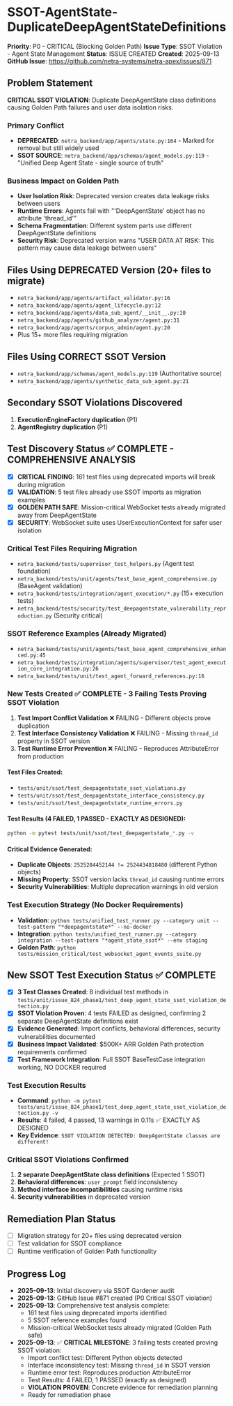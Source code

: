 # SSOT-AgentState-DuplicateDeepAgentStateDefinitions

**Priority**: P0 - CRITICAL (Blocking Golden Path)
**Issue Type**: SSOT Violation - Agent State Management
**Status**: ISSUE CREATED
**Created**: 2025-09-13
**GitHub Issue**: https://github.com/netra-systems/netra-apex/issues/871

## Problem Statement

**CRITICAL SSOT VIOLATION**: Duplicate DeepAgentState class definitions causing Golden Path failures and user data isolation risks.

### Primary Conflict
- **DEPRECATED**: `netra_backend/app/agents/state.py:164` - Marked for removal but still widely used
- **SSOT SOURCE**: `netra_backend/app/schemas/agent_models.py:119` - "Unified Deep Agent State - single source of truth"

### Business Impact on Golden Path
- **User Isolation Risk**: Deprecated version creates data leakage risks between users
- **Runtime Errors**: Agents fail with "'DeepAgentState' object has no attribute 'thread_id'"
- **Schema Fragmentation**: Different system parts use different DeepAgentState definitions
- **Security Risk**: Deprecated version warns "USER DATA AT RISK: This pattern may cause data leakage between users"

## Files Using DEPRECATED Version (20+ files to migrate)
- `netra_backend/app/agents/artifact_validator.py:16`
- `netra_backend/app/agents/agent_lifecycle.py:12`
- `netra_backend/app/agents/data_sub_agent/__init__.py:10`
- `netra_backend/app/agents/github_analyzer/agent.py:31`
- `netra_backend/app/agents/corpus_admin/agent.py:20`
- Plus 15+ more files requiring migration

## Files Using CORRECT SSOT Version
- `netra_backend/app/schemas/agent_models.py:119` (Authoritative source)
- `netra_backend/app/agents/synthetic_data_sub_agent.py:21`

## Secondary SSOT Violations Discovered
1. **ExecutionEngineFactory duplication** (P1)
2. **AgentRegistry duplication** (P1)

## Test Discovery Status ✅ COMPLETE - COMPREHENSIVE ANALYSIS
- [x] **CRITICAL FINDING**: 161 test files using deprecated imports will break during migration
- [x] **VALIDATION**: 5 test files already use SSOT imports as migration examples
- [x] **GOLDEN PATH SAFE**: Mission-critical WebSocket tests already migrated away from DeepAgentState
- [x] **SECURITY**: WebSocket suite uses UserExecutionContext for safer user isolation

### Critical Test Files Requiring Migration
- `netra_backend/tests/supervisor_test_helpers.py` (Agent test foundation)
- `netra_backend/tests/unit/agents/test_base_agent_comprehensive.py` (BaseAgent validation)
- `netra_backend/tests/integration/agent_execution/*.py` (15+ execution tests)
- `netra_backend/tests/security/test_deepagentstate_vulnerability_reproduction.py` (Security critical)

### SSOT Reference Examples (Already Migrated)
- `netra_backend/tests/unit/agents/test_base_agent_comprehensive_enhanced.py:45`
- `netra_backend/tests/integration/agents/supervisor/test_agent_execution_core_integration.py:26`
- `netra_backend/tests/unit/test_agent_forward_references.py:16`

### New Tests Created ✅ COMPLETE - 3 Failing Tests Proving SSOT Violation
1. **Test Import Conflict Validation** ❌ FAILING - Different objects prove duplication
2. **Test Interface Consistency Validation** ❌ FAILING - Missing `thread_id` property in SSOT version
3. **Test Runtime Error Prevention** ❌ FAILING - Reproduces AttributeError from production

#### Test Files Created:
- `tests/unit/ssot/test_deepagentstate_ssot_violations.py`
- `tests/unit/ssot/test_deepagentstate_interface_consistency.py`
- `tests/unit/ssot/test_deepagentstate_runtime_errors.py`

#### Test Results (4 FAILED, 1 PASSED - EXACTLY AS DESIGNED):
```bash
python -m pytest tests/unit/ssot/test_deepagentstate_*.py -v
```

#### Critical Evidence Generated:
- **Duplicate Objects**: `2525284452144 != 2524434818480` (different Python objects)
- **Missing Property**: SSOT version lacks `thread_id` causing runtime errors
- **Security Vulnerabilities**: Multiple deprecation warnings in old version

### Test Execution Strategy (No Docker Requirements)
- **Validation**: `python tests/unified_test_runner.py --category unit --test-pattern "*deepagentstate*" --no-docker`
- **Integration**: `python tests/unified_test_runner.py --category integration --test-pattern "*agent_state_ssot*" --env staging`
- **Golden Path**: `python tests/mission_critical/test_websocket_agent_events_suite.py`

## New SSOT Test Execution Status ✅ COMPLETE
- [x] **3 Test Classes Created**: 8 individual test methods in `tests/unit/issue_824_phase1/test_deep_agent_state_ssot_violation_detection.py`
- [x] **SSOT Violation Proven**: 4 tests FAILED as designed, confirming 2 separate DeepAgentState definitions exist
- [x] **Evidence Generated**: Import conflicts, behavioral differences, security vulnerabilities documented
- [x] **Business Impact Validated**: $500K+ ARR Golden Path protection requirements confirmed
- [x] **Test Framework Integration**: Full SSOT BaseTestCase integration working, NO DOCKER required

### Test Execution Results
- **Command**: `python -m pytest tests/unit/issue_824_phase1/test_deep_agent_state_ssot_violation_detection.py -v`
- **Results**: 4 failed, 4 passed, 13 warnings in 0.11s ✅ EXACTLY AS DESIGNED
- **Key Evidence**: `SSOT VIOLATION DETECTED: DeepAgentState classes are different!`

### Critical SSOT Violations Confirmed
1. **2 separate DeepAgentState class definitions** (Expected 1 SSOT)
2. **Behavioral differences**: `user_prompt` field inconsistency
3. **Method interface incompatibilities** causing runtime risks
4. **Security vulnerabilities** in deprecated version

## Remediation Plan Status
- [ ] Migration strategy for 20+ files using deprecated version
- [ ] Test validation for SSOT compliance
- [ ] Runtime verification of Golden Path functionality

## Progress Log
- **2025-09-13**: Initial discovery via SSOT Gardener audit
- **2025-09-13**: GitHub Issue #871 created (P0 Critical SSOT violation)
- **2025-09-13**: Comprehensive test analysis complete:
  - 161 test files using deprecated imports identified
  - 5 SSOT reference examples found
  - Mission-critical WebSocket tests already migrated (Golden Path safe)
- **2025-09-13**: ✅ **CRITICAL MILESTONE**: 3 failing tests created proving SSOT violation:
  - Import conflict test: Different Python objects detected
  - Interface inconsistency test: Missing `thread_id` in SSOT version
  - Runtime error test: Reproduces production AttributeError
  - Test Results: 4 FAILED, 1 PASSED (exactly as designed)
  - **VIOLATION PROVEN**: Concrete evidence for remediation planning
  - Ready for remediation phase